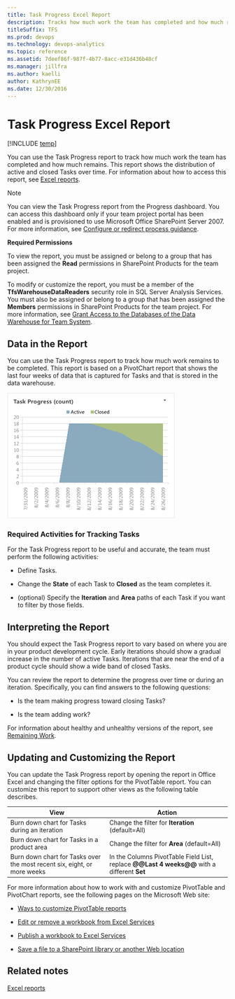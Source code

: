 ```yaml
---
title: Task Progress Excel Report 
description: Tracks how much work the team has completed and how much remains.
titleSuffix: TFS
ms.prod: devops
ms.technology: devops-analytics
ms.topic: reference
ms.assetid: 7deef86f-987f-4b77-8acc-e31d436b48cf
ms.manager: jillfra
ms.author: kaelli
author: KathrynEE
ms.date: 12/30/2016
---
```


# Task Progress Excel Report

[!INCLUDE [temp](../_shared/tfs-sharepoint-version.md)]

You can use the Task Progress report to track how much work the team has completed and how much remains. This report shows the distribution of active and closed Tasks over time. For information about how to access this report, see [Excel reports](excel-reports.md).  
  
> [!NOTE]
>  You can view the Task Progress report from the Progress dashboard. You can access this dashboard only if your team project portal has been enabled and is provisioned to use Microsoft Office SharePoint Server 2007. For more information, see [Configure or redirect process guidance](../sharepoint-dashboards/configure-or-redirect-process-guidance.md).  
  
 **Required Permissions**  
  
 To view the report, you must be assigned or belong to a group that has been assigned the **Read** permissions in SharePoint Products for the team project.  
  
 To modify or customize the report, you must be a member of the **TfsWarehouseDataReaders** security role in SQL Server Analysis Services. You must also be assigned or belong to a group that has been assigned the **Members** permissions in SharePoint Products for the team project. For more information, see [Grant Access to the Databases of the Data Warehouse for Team System](../admin/grant-permissions-to-reports.md).  
  
##  <a name="Data"></a> Data in the Report  
 You can use the Task Progress report to track how much work remains to be completed. This report is based on a PivotChart report that shows the last four weeks of data that is captured for Tasks and that is stored in the data warehouse.  
  
 ![Task Progress Excel Report](_img/procguid_exceltask.png "ProcGuid_ExcelTask")  
  
### Required Activities for Tracking Tasks  
 For the Task Progress report to be useful and accurate, the team must perform the following activities:  
  
-   Define Tasks.  
  
-   Change the **State** of each Task to **Closed** as the team completes it.  
  
-   (optional) Specify the **Iteration** and **Area** paths of each Task if you want to filter by those fields.  
  
##  <a name="Interpreting"></a> Interpreting the Report  
 You should expect the Task Progress report to vary based on where you are in your product development cycle. Early iterations should show a gradual increase in the number of active Tasks. Iterations that are near the end of a product cycle should show a wide band of closed Tasks.  
  
 You can review the report to determine the progress over time or during an iteration. Specifically, you can find answers to the following questions:  
  
-   Is the team making progress toward closing Tasks?  
  
-   Is the team adding work?  
  
 For information about healthy and unhealthy versions of the report, see [Remaining Work](../sql-reports/remaining-work-report.md).  
  
##  <a name="Updating"></a> Updating and Customizing the Report  
 You can update the Task Progress report by opening the report in Office Excel and changing the filter options for the PivotTable report. You can customize this report to support other views as the following table describes.  
  
|View|Action|  
|----------|------------|  
|Burn down chart for Tasks during an iteration|Change the filter for **Iteration** (default=All)|  
|Burn down chart for Tasks in a product area|Change the filter for **Area** (default=All)|  
|Burn down chart for Tasks over the most recent six, eight, or more weeks|In the Columns PivotTable Field List, replace **@@Last 4 weeks@@** with a different **Set**|  
  
 For more information about how to work with and customize PivotTable and PivotChart reports, see the following pages on the Microsoft Web site:  
  
-   [Ways to customize PivotTable reports](http://go.microsoft.com/fwlink/?LinkId=165722)  
  
-   [Edit or remove a workbook from Excel Services](http://go.microsoft.com/fwlink/?LinkId=165723)  
  
-   [Publish a workbook to Excel Services](http://go.microsoft.com/fwlink/?LinkId=165724)  
  
-   [Save a file to a SharePoint library or another Web location](http://go.microsoft.com/fwlink/?LinkId=165725)  
  
## Related notes
 [Excel reports](excel-reports.md)